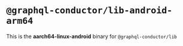 # `@graphql-conductor/lib-android-arm64`

This is the **aarch64-linux-android** binary for `@graphql-conductor/lib`
